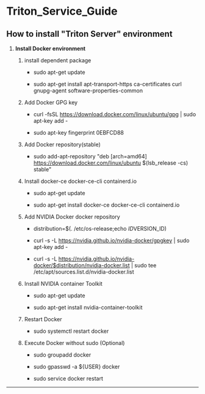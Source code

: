 # Triton_Service_Guide
## How to install "Triton Server" environment
1. **Install Docker environment**
	1. install dependent package

		* sudo apt-get update

		* sudo apt-get install apt-transport-https ca-certificates curl gnupg-agent software-properties-common
	
	2. Add Docker GPG key

		* curl -fsSL https://download.docker.com/linux/ubuntu/gpg | sudo apt-key add -

		* sudo apt-key fingerprint 0EBFCD88

	3. Add Docker repository(stable)

		* sudo add-apt-repository "deb [arch=amd64] https://download.docker.com/linux/ubuntu $(lsb_release -cs) stable"

	4. Install docker-ce docker-ce-cli containerd.io

		* sudo apt-get update

		* sudo apt-get install docker-ce docker-ce-cli containerd.io

	5. Add NVIDIA Docker docker repository

		* distribution=$(. /etc/os-release;echo $ID$VERSION_ID)

		* curl -s -L https://nvidia.github.io/nvidia-docker/gpgkey | sudo apt-key add -

		* curl -s -L https://nvidia.github.io/nvidia-docker/$distribution/nvidia-docker.list | sudo tee /etc/apt/sources.list.d/nvidia-docker.list

	6. Install NVIDIA container Toolkit

		* sudo apt-get update

		* sudo apt-get install nvidia-container-toolkit

	7. Restart Docker

		* sudo systemctl restart docker

	8. Execute Docker without sudo (Optional)

		* sudo groupadd docker

		* sudo gpasswd -a ${USER} docker

		* sudo service docker restart
***

